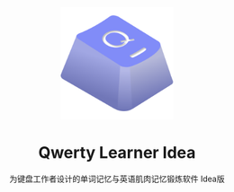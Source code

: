 <div align=center>
<img  src="docs/logo.png" width="200px"/>
</div>

<h1 align="center">
 Qwerty Learner Idea
</h1>

<p align="center">
  为键盘工作者设计的单词记忆与英语肌肉记忆锻炼软件  Idea版
</p>